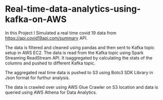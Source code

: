 # Real-time-data-analytics-using-kafka-on-AWS

In this Project I Simulated a real time covid 19 data from https://api.covid19api.com/summary API.

The data is filtered and cleaned using pandas and then sent to Kafka topic setup in AWS EC2.
The data is read from the Kafka topic using Spark Streaming ReadStream API. It isaggregated by calculating the stats of the columns and pushed to different Kafka topic.

The aggregated real time data is pushed to S3 using Boto3 SDK Library in Json format for furthur analysis.

The data is crawled over using AWS Glue Crawler on S3 location and data is queried using AWS Athena for Data Analytics.

